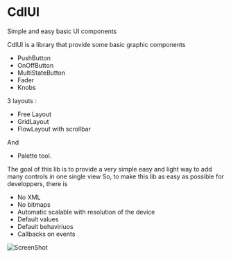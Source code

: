 CdlUI
=====

Simple and easy basic UI components

CdlUI is a library  that provide some basic graphic components 
   - PushButton
   - OnOffButton
   - MultiStateButton
   - Fader
   - Knobs
   
3 layouts : 
   - Free Layout
   - GridLayout
   - FlowLayout with scrollbar

And
   - Palette tool.

The goal of this lib is to provide a very simple easy and light way to add many controls in one single view
So, to make this lib as easy as possible for developpers,  there is 
  - No XML
  - No bitmaps
  - Automatic scalable with resolution of the device 
  - Default values 
  - Default behaviriuos 
  - Callbacks on events
  

  ![ScreenShot](https://raw.github.com/cadeli/CdlUI/CdlUIg/master/screenshots/scr1.png)

